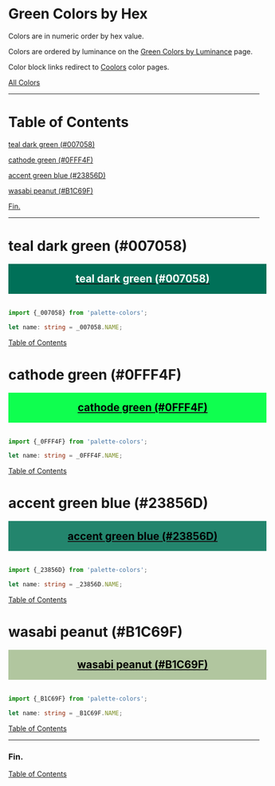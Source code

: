 <style>
  div.color-block {
    text-align: center;
  }

  .color-block {
    width: 100%;
    margin: 0;
    padding: 0.5em;
  }

  .black-pass {
    color: black;
  }

  .white-pass {
    color: white;
  }
</style>

# Green Colors by Hex

Colors are in numeric order by hex value.

Colors are ordered by luminance on the [Green Colors by Luminance](./green-colors-by-luminance.md) page.

Color block links redirect to
<a href="https://coolors.co/" target="_blank" rel="noopener noreferrer">Coolors</a> color pages.

[All Colors](../all-colors.md)

----

# Table of Contents

[teal dark green (#007058)](#teal-dark-green-007058)

[cathode green (#0FFF4F)](#cathode-green-0fff4f)

[accent green blue (#23856D)](#accent-green-blue-23856d)

[wasabi peanut (#B1C69F)](#wasabi-peanut-b1c69f)

[Fin.](#fin)

----

# teal dark green (#007058)

<div class="color-block" style="background: #007058;">
  <a href="https://coolors.co/007058" target="_blank" rel="noopener noreferrer">
    <h2 class="color-block white-pass">teal dark green (#007058)</h2>
  </a>
</div>
<br/>

````typescript
import {_007058} from 'palette-colors';

let name: string = _007058.NAME;
````

[Table of Contents](#table-of-contents)

# cathode green (#0FFF4F)

<div class="color-block" style="background: #0FFF4F;">
  <a href="https://coolors.co/0fff4f" target="_blank" rel="noopener noreferrer">
    <h2 class="color-block black-pass">cathode green (#0FFF4F)</h2>
  </a>
</div>
<br/>

````typescript
import {_0FFF4F} from 'palette-colors';

let name: string = _0FFF4F.NAME;
````

[Table of Contents](#table-of-contents)

# accent green blue (#23856D)

<div class="color-block" style="background: #23856D;">
  <a href="https://coolors.co/23856d" target="_blank" rel="noopener noreferrer">
    <h2 class="color-block black-pass">accent green blue (#23856D)</h2>
  </a>
</div>
<br/>

````typescript
import {_23856D} from 'palette-colors';

let name: string = _23856D.NAME;
````

[Table of Contents](#table-of-contents)

# wasabi peanut (#B1C69F)

<div class="color-block" style="background: #B1C69F;">
  <a href="https://coolors.co/b1c69f" target="_blank" rel="noopener noreferrer">
    <h2 class="color-block black-pass">wasabi peanut (#B1C69F)</h2>
  </a>
</div>
<br/>

````typescript
import {_B1C69F} from 'palette-colors';

let name: string = _B1C69F.NAME;
````

[Table of Contents](#table-of-contents)

----

### Fin.

[Table of Contents](#table-of-contents)
